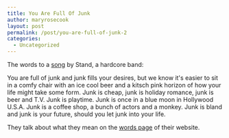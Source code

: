 ```yaml
---
title: You Are Full Of Junk
author: maryrosecook
layout: post
permalink: /post/you-are-full-of-junk-2
categories:
  - Uncategorized
---
```

The words to a [song][1] by Stand, a hardcore band:

You are full of junk and junk fills your desires, but we know it's easier to sit in a comfy chair with an ice cool beer and a kitsch pink horizon of how your life might take some form. Junk is cheap, junk is holiday romance, junk is beer and T.V. Junk is playtime. Junk is once in a blue moon in Hollywood U.S.A. Junk is a coffee shop, a bunch of actors and a monkey. Junk is bland and junk is your future, should you let junk into your life.

They talk about what they mean on the [words page][2] of their website.

 [1]: http://maryrosecook.playmary.com/track/standhhhsplitep_youarefullofjunk
 [2]: http://standhc.net/words.html